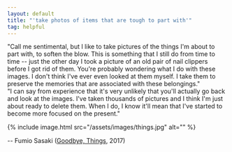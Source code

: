 ```yaml
---
layout: default
title: "'take photos of items that are tough to part with'"
tag: helpful
---
```


"Call me sentimental, but I like to take pictures of the things I'm about to part with, to soften the blow. 
This is something that I still do from time to time -- just the other day I took a picture of an old pair of nail clippers before I got rid of them. 
You're probably wondering what I do with these images. 
I don't think I've ever even looked at them myself. 
I take them to preserve the memories that are associated with these belongings."
<br />
"I can say from experience that it's very unlikely that you'll actually go back and look at the images. 
I've taken thousands of pictures and I think I'm just about ready to delete them. 
When I do, I know it'll mean that I've started to become more focused on the present."

{%
  include image.html
  src="/assets/images/things.jpg"
  alt=""
%}

-- Fumio Sasaki ([Goodbye, Things](https://www.penguin.co.uk/books/305840/goodbye-things-by-sasaki-fumio/9780141986388), 2017)
